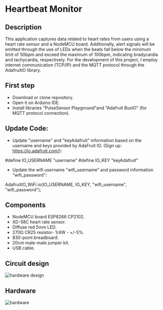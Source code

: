 # Heartbeat Monitor

## Description

This application captures data related to heart rates from users using a heart rate sensor and a NodeMCU board. Additionally, alert signals will be emitted through the use of LEDs when the beats fall below the minimum limit of 50bpm and exceed the maximum of 100bpm, indicating bradycardia and tachycardia, respectively. For the development of this project, I employ internet communication (TCP/IP) and the MQTT protocol through the AdafruitIO library.

## First step

- Download or clone repository.
- Open it on Arduino IDE.
- Install libraries "PulseSensor Playground"and "Adafruit BusIO" (for MQTT protocol connection).

## Update Code:

- Update "username" and "keyAdafruit" information based on the username and keys provided by AdaFruit IO. (Sign up: https://io.adafruit.com/):

#define IO_USERNAME  "username"
#define IO_KEY       "keyAdafruit"

- Update the wifi username "wifi_username" and password information "wifi_password":

AdafruitIO_WiFi io(IO_USERNAME, IO_KEY, "wifi_username", "wifi_password");

## Components

- NodeMCU board ESP8266 CP2102.
- XD-58C heart rate sensor.
- Diffuse red 5mm LED.
- 270Ω CR25 resistor- 1/4W - +/-5%.
- 830-point breadboard.
- 20cm male-male jumper kit.
- USB cable.

## Circuit design

![hardware design](https://user-images.githubusercontent.com/72820242/202512285-61477cc2-53e2-4ff1-bcdd-bb70cb744e9e.png)

## Hardware

![hardware](https://user-images.githubusercontent.com/72820242/202513721-fb2cfa0e-e2fd-411e-b28c-42cb35f316cc.png)
